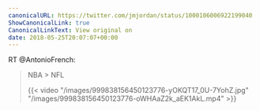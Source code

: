 ```yaml
---
canonicalURL: https://twitter.com/jmjordan/status/1000106006922199040
ShowCanonicalLink: true
CanonicalLinkText: View original on
date: 2018-05-25T20:07:07+00:00
---
```

RT @AntonioFrench:
> NBA &gt; NFL 
> 
> {{< video "/images/999838156450123776-yOKQT17_0U-7YohZ.jpg" "/images/999838156450123776-oWHAaZ2k_aEK1AkL.mp4" >}}
